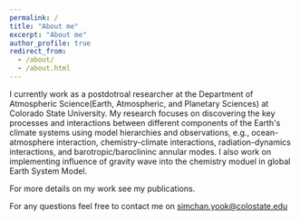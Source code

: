 ```yaml
---
permalink: /
title: "About me"
excerpt: "About me"
author_profile: true
redirect_from: 
  - /about/
  - /about.html
---
```


I currently work as a postdotroal researcher at the Department of Atmospheric Science(Earth, Atmospheric, and Planetary Sciences) at Colorado State University. My research focuses on discovering the key processes and interactions between different components of the Earth's climate systems using model hierarchies and observations, e.g., ocean-atmosphere interaction, chemistry-climate interactions, radiation-dynamics interactions, and barotropic/baroclininc annular modes. I also work on implementing influence of gravity wave into the chemistry moduel in global Earth System Model.

For more details on my work see my publications.

For any questions feel free to contact me on simchan.yook@colostate.edu

